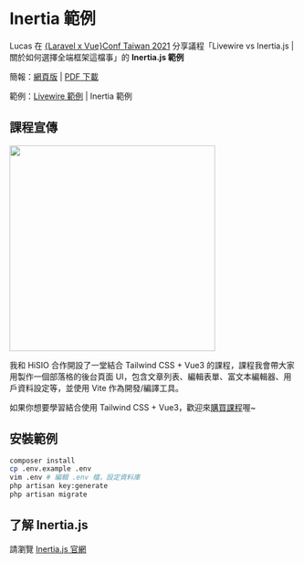 # Inertia 範例

Lucas 在 [{Laravel x Vue}Conf Taiwan 2021](https://laravelconf.tw/) 分享議程「Livewire vs Inertia.js | 關於如何選擇全端框架這檔事」的 **Inertia.js 範例**

簡報：[網頁版](https://laravelconf-2021-livewire-inertiajs-slide.vercel.app/) | [PDF 下載](https://laravelconf-2021-livewire-inertiajs-slide.vercel.app/pdf)

範例：[Livewire 範例](https://github.com/ycs77/laravelconf-2021-livewire-example) | Inertia 範例

## 課程宣傳

[<img src="https://lucas-hiskio-2021-tailwindcss-slide.vercel.app/thumbnail.png" width="360" />](https://hiskio.com/fundraising/620/about?s=tc)

我和 HiSIO 合作開設了一堂結合 Tailwind CSS + Vue3 的課程，課程我會帶大家用製作一個部落格的後台頁面 UI，包含文章列表、編輯表單、富文本編輯器、用戶資料設定等，並使用 Vite 作為開發/編譯工具。

如果你想要學習結合使用 Tailwind CSS + Vue3，歡迎來[購買課程](https://hiskio.com/fundraising/620/about?s=tc)喔~

## 安裝範例

```bash
composer install
cp .env.example .env
vim .env # 編輯 .env 檔，設定資料庫
php artisan key:generate
php artisan migrate
```

## 了解 Inertia.js

請瀏覽 [Inertia.js 官網](https://inertiajs.com/)

